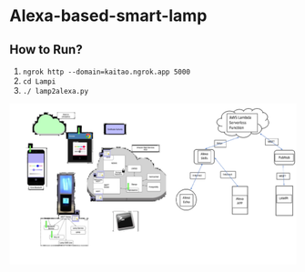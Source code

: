 # Alexa-based-smart-lamp

## How to Run?
1. `ngrok http --domain=kaitao.ngrok.app 5000`
2. `cd Lampi`
3. `./ lamp2alexa.py`

![](alexa%20based%20lampi.png)
